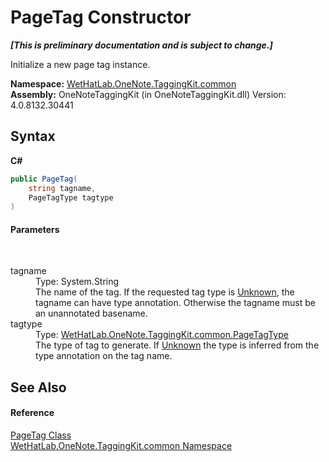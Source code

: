 # PageTag Constructor 
 _**\[This is preliminary documentation and is subject to change.\]**_

Initialize a new page tag instance.

**Namespace:**&nbsp;<a href="bcdbab9c-63d1-48a4-6937-af53fb8d9a55.md">WetHatLab.OneNote.TaggingKit.common</a><br />**Assembly:**&nbsp;OneNoteTaggingKit (in OneNoteTaggingKit.dll) Version: 4.0.8132.30441

## Syntax

**C#**<br />
``` C#
public PageTag(
	string tagname,
	PageTagType tagtype
)
```


#### Parameters
&nbsp;<dl><dt>tagname</dt><dd>Type: System.String<br />The name of the tag. If the requested tag type is <a href="efb2c52e-2b5a-44ce-e409-213afc35966b.md">Unknown</a>, the tagname can have type annotation. Otherwise the tagname must be an unannotated basename.</dd><dt>tagtype</dt><dd>Type: <a href="efb2c52e-2b5a-44ce-e409-213afc35966b.md">WetHatLab.OneNote.TaggingKit.common.PageTagType</a><br />The type of tag to generate. If <a href="efb2c52e-2b5a-44ce-e409-213afc35966b.md">Unknown</a> the type is inferred from the type annotation on the tag name.</dd></dl>

## See Also


#### Reference
<a href="81c6e496-d51e-9c76-3ed6-ab5e11c9381c.md">PageTag Class</a><br /><a href="bcdbab9c-63d1-48a4-6937-af53fb8d9a55.md">WetHatLab.OneNote.TaggingKit.common Namespace</a><br />